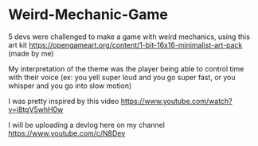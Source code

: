 # Weird-Mechanic-Game

5 devs were challenged to make a game with weird mechanics, using this art kit 
https://opengameart.org/content/1-bit-16x16-minimalist-art-pack (made by me)

My interpretation of the theme was the player being able to control time with their voice
(ex: you yell super loud and you go super fast, or you whisper and you go into slow motion)

I was pretty inspired by this video
https://www.youtube.com/watch?v=j8tgV5whH0w

I will be uploading a devlog here on my channel 
https://www.youtube.com/c/N8Dev
